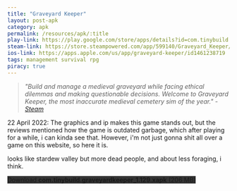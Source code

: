 ```yaml
---
title: "Graveyard Keeper"
layout: post-apk
category: apk
permalink: /resources/apk/:title
play-link: https://play.google.com/store/apps/details?id=com.tinybuild.graveyardkeeper
steam-link: https://store.steampowered.com/app/599140/Graveyard_Keeper/
ios-link: https://apps.apple.com/us/app/graveyard-keeper/id1461238719
tags: management survival rpg
piracy: true
---
```


> _"Build and manage a medieval graveyard while facing ethical dilemmas and making questionable decisions. Welcome to Graveyard Keeper, the most inaccurate medieval cemetery sim of the year." - <a href="https://store.steampowered.com/app/599140/Graveyard_Keeper/" target="_blank">Steam</a>_

<span class="timestamp">22 April 2022:</span> The graphics and ip makes this game stands out, but the reviews mentioned how the game is outdated garbage, which after playing for a while, i can kinda see that. However, i'm not just gonna shit all over a game on this website, so here it is.

looks like stardew valley but more dead people, and about less foraging, i think.

<div class="text-center">
    <a class="btn btn-dark btn-block w-100" onclick='apk("com.tinybuild.graveyardkeeper_1.129.xapk")' style="text-decoration: none; background-color: #333;"> Download <b>com.tinybuild.graveyardkeeper_1.129.xapk</b> (206 MB)</a>
</div>
